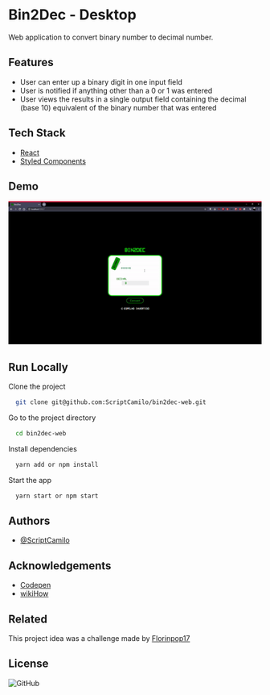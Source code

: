 
# Bin2Dec - Desktop

Web application to convert binary number to decimal number.

## Features

- User can enter up a binary digit in one input field
- User is notified if anything other than a 0 or 1 was entered
- User views the results in a single output field containing the decimal (base 10) equivalent of the binary number that was entered
  
## Tech Stack

- [React](https://www.reactjs.org/)
- [Styled Components](https://styled-components.com/)

  
## Demo

<img src="src/assets/readme/bin2dec-web.gif"/>


## Run Locally

Clone the project

```bash
  git clone git@github.com:ScriptCamilo/bin2dec-web.git
```

Go to the project directory

```bash
  cd bin2dec-web
```

Install dependencies

```bash
  yarn add or npm install
```

Start the app

```bash
  yarn start or npm start
```

## Authors

- [@ScriptCamilo](https://www.github.com/scriptcamilo)
  
## Acknowledgements

 - [Codepen](https://codepen.io/MichaelArestad/pen/ohLIa)
 - [wikiHow](https://www.wikihow.com/Convert-from-Binary-to-Decimal)

## Related

This project idea was a challenge made by [Florinpop17](https://github.com/florinpop17/app-ideas/blob/master/Projects/1-Beginner/Bin2Dec-App.md)

## License

![GitHub](https://img.shields.io/github/license/scriptcamilo/bin2dec-web?color=%45)
